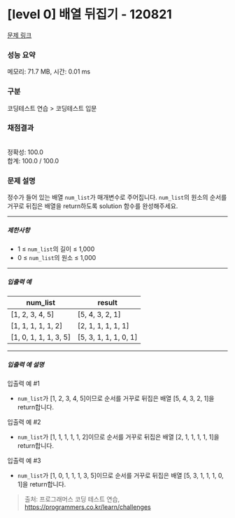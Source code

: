 # [level 0] 배열 뒤집기 - 120821 

[문제 링크](https://school.programmers.co.kr/learn/courses/30/lessons/120821#qna) 

### 성능 요약

메모리: 71.7 MB, 시간: 0.01 ms

### 구분

코딩테스트 연습 > 코딩테스트 입문

### 채점결과

<br/>정확성: 100.0<br/>합계: 100.0 / 100.0

### 문제 설명

<p>정수가 들어 있는 배열 <code>num_list</code>가 매개변수로 주어집니다. <code>num_list</code>의 원소의 순서를 거꾸로 뒤집은 배열을 return하도록 solution 함수를 완성해주세요.</p>

<hr>

<h5>제한사항</h5>

<ul>
<li>1 ≤ <code>num_list</code>의 길이 ≤ 1,000</li>
<li>0 ≤ <code>num_list</code>의 원소 ≤ 1,000</li>
</ul>

<hr>

<h5>입출력 예</h5>
<table class="table">
        <thead><tr>
<th>num_list</th>
<th>result</th>
</tr>
</thead>
        <tbody><tr>
<td>[1, 2, 3, 4, 5]</td>
<td>[5, 4, 3, 2, 1]</td>
</tr>
<tr>
<td>[1, 1, 1, 1, 1, 2]</td>
<td>[2, 1, 1, 1, 1, 1]</td>
</tr>
<tr>
<td>[1, 0, 1, 1, 1, 3, 5]</td>
<td>[5, 3, 1, 1, 1, 0, 1]</td>
</tr>
</tbody>
      </table>
<hr>

<h5>입출력 예 설명</h5>

<p>입출력 예 #1</p>

<ul>
<li><code>num_list</code>가 [1, 2, 3, 4, 5]이므로 순서를 거꾸로 뒤집은 배열 [5, 4, 3, 2, 1]을 return합니다.</li>
</ul>

<p>입출력 예 #2</p>

<ul>
<li><code>num_list</code>가 [1, 1, 1, 1, 1, 2]이므로 순서를 거꾸로 뒤집은 배열 [2, 1, 1, 1, 1, 1]을 return합니다.</li>
</ul>

<p>입출력 예 #3</p>

<ul>
<li><code>num_list</code>가 [1, 0, 1, 1, 1, 3, 5]이므로 순서를 거꾸로 뒤집은 배열 [5, 3, 1, 1, 1, 0, 1]을 return합니다.</li>
</ul>


> 출처: 프로그래머스 코딩 테스트 연습, https://programmers.co.kr/learn/challenges